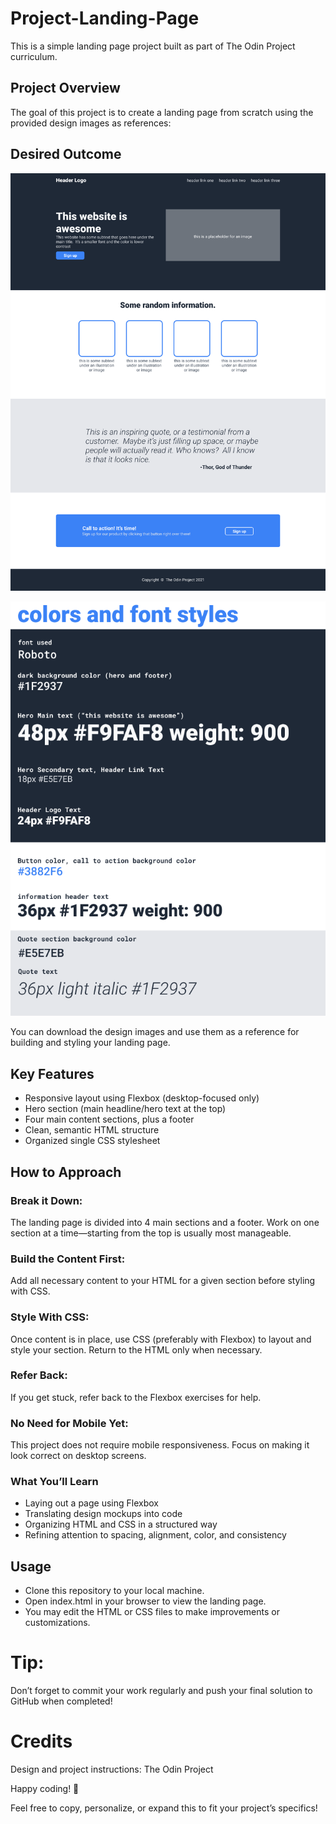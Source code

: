 # Project-Landing-Page

This is a simple landing page project built as part of The Odin Project curriculum.

## Project Overview
The goal of this project is to create a landing page from scratch using the provided design images as references:

## Desired Outcome
![desired outcome](./desired-outcome.png)

![font-color](./fonts-color.png)

You can download the design images and use them as a reference for building and styling your landing page.

## Key Features
- Responsive layout using Flexbox (desktop-focused only)
- Hero section (main headline/hero text at the top)
- Four main content sections, plus a footer
- Clean, semantic HTML structure
- Organized single CSS stylesheet

## How to Approach
### Break it Down:
The landing page is divided into 4 main sections and a footer. Work on one section at a time—starting from the top is usually most manageable.

### Build the Content First:
Add all necessary content to your HTML for a given section before styling with CSS.

### Style With CSS:
Once content is in place, use CSS (preferably with Flexbox) to layout and style your section.
Return to the HTML only when necessary.

### Refer Back:
If you get stuck, refer back to the Flexbox exercises for help.

### No Need for Mobile Yet:
This project does not require mobile responsiveness. Focus on making it look correct on desktop screens.

### What You’ll Learn
- Laying out a page using Flexbox
- Translating design mockups into code
- Organizing HTML and CSS in a structured way
- Refining attention to spacing, alignment, color, and consistency

## Usage
- Clone this repository to your local machine.
- Open index.html in your browser to view the landing page.
- You may edit the HTML or CSS files to make improvements or customizations.

# Tip:
Don’t forget to commit your work regularly and push your final solution to GitHub when completed!

# Credits
Design and project instructions: The Odin Project

Happy coding! 🚀

Feel free to copy, personalize, or expand this to fit your project’s specifics!